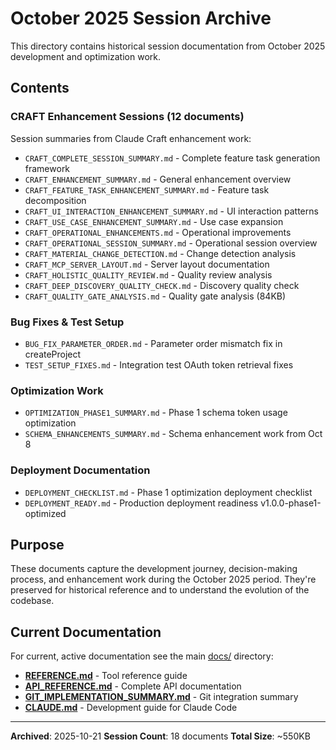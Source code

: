# October 2025 Session Archive

This directory contains historical session documentation from October 2025 development and optimization work.

## Contents

### CRAFT Enhancement Sessions (12 documents)
Session summaries from Claude Craft enhancement work:
- `CRAFT_COMPLETE_SESSION_SUMMARY.md` - Complete feature task generation framework
- `CRAFT_ENHANCEMENT_SUMMARY.md` - General enhancement overview
- `CRAFT_FEATURE_TASK_ENHANCEMENT_SUMMARY.md` - Feature task decomposition
- `CRAFT_UI_INTERACTION_ENHANCEMENT_SUMMARY.md` - UI interaction patterns
- `CRAFT_USE_CASE_ENHANCEMENT_SUMMARY.md` - Use case expansion
- `CRAFT_OPERATIONAL_ENHANCEMENTS.md` - Operational improvements
- `CRAFT_OPERATIONAL_SESSION_SUMMARY.md` - Operational session overview
- `CRAFT_MATERIAL_CHANGE_DETECTION.md` - Change detection analysis
- `CRAFT_MCP_SERVER_LAYOUT.md` - Server layout documentation
- `CRAFT_HOLISTIC_QUALITY_REVIEW.md` - Quality review analysis
- `CRAFT_DEEP_DISCOVERY_QUALITY_CHECK.md` - Discovery quality check
- `CRAFT_QUALITY_GATE_ANALYSIS.md` - Quality gate analysis (84KB)

### Bug Fixes & Test Setup
- `BUG_FIX_PARAMETER_ORDER.md` - Parameter order mismatch fix in createProject
- `TEST_SETUP_FIXES.md` - Integration test OAuth token retrieval fixes

### Optimization Work
- `OPTIMIZATION_PHASE1_SUMMARY.md` - Phase 1 schema token usage optimization
- `SCHEMA_ENHANCEMENTS_SUMMARY.md` - Schema enhancement work from Oct 8

### Deployment Documentation
- `DEPLOYMENT_CHECKLIST.md` - Phase 1 optimization deployment checklist
- `DEPLOYMENT_READY.md` - Production deployment readiness v1.0.0-phase1-optimized

## Purpose

These documents capture the development journey, decision-making process, and enhancement work during the October 2025 period. They're preserved for historical reference and to understand the evolution of the codebase.

## Current Documentation

For current, active documentation see the main [docs/](../) directory:
- **[REFERENCE.md](../REFERENCE.md)** - Tool reference guide
- **[API_REFERENCE.md](../api/API_REFERENCE.md)** - Complete API documentation
- **[GIT_IMPLEMENTATION_SUMMARY.md](../GIT_IMPLEMENTATION_SUMMARY.md)** - Git integration summary
- **[CLAUDE.md](../../CLAUDE.md)** - Development guide for Claude Code

---

**Archived**: 2025-10-21
**Session Count**: 18 documents
**Total Size**: ~550KB
